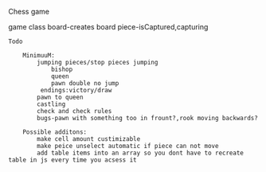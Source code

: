 Chess game


game class
    board-creates board
    piece-isCaptured,capturing


    Todo

        MinimuuM:
            jumping pieces/stop pieces jumping
                bishop
                queen
                pawn double no jump
             endings:victory/draw
            pawn to queen
            castling
            check and check rules
            bugs-pawn with something too in frount?,rook moving backwards?

        Possible additons:    
            make cell amount custimizable
            make peice unselect automatic if piece can not move
            add table items into an array so you dont have to recreate table in js every time you acsess it

         

   